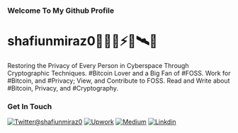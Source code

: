 ### Welcome To My Github Profile

# shafiunmiraz0🍊🥩🔑⚡🧅🛰️🌋

Restoring the Privacy of Every Person in Cyberspace Through Cryptographic Techniques. #Bitcoin Lover and a Big Fan of #FOSS. Work for #Bitcoin, and #Privacy; View, and Contribute to FOSS. Read and Write about #Bitcoin, Privacy, and #Cryptography. 

### Get In Touch

[![Twitter@shafiunmiraz0](https://img.shields.io/badge/Follow-Me-1DA1F2?style=plastic&logo=twitter)]([https://twitter.com/shafiunmiraz0](https://twitter.com/BitcoinSummary))
[![Upwork](https://img.shields.io/badge/Hire-Me-6FDA44&?style=plastic&logo=upwork)](https://www.upwork.com/o/profiles/users/~01403a10ba0dff5635/)
[![Medium](https://img.shields.io/badge/Follow-Me-14161A?style=plastic&logo=medium)](https://medium.com/@shafiunmiraz0)
[![Linkdin](https://img.shields.io/badge/Connect-Me-1DA1F2?style=plastic&logo=linkedin)](https://www.linkedin.com/in/shafiunmiraz0?lipi=urn%3Ali%3Apage%3Ad_flagship3_profile_view_base_contact_details%3Bne4yOxyDRcShqSgYrVLHjQ%3D%3D) 
  


